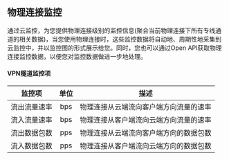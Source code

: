 ## 物理连接监控
通过云监控，为您提供物理连接级别的监控信息(聚合当前物理连接下所有专线通道的相关数据)，当您使用物理连接时，这些监控数据将自动地、周期性地采集到云监控中，并以监控图的形式展示给您。同时，您也可以通过Open API获取物理连接监控数据，以便您对监控数据做进一步地处理。

#### VPN隧道监控项

| 监控项 | 单位 | 描述 |
|:---:|:---:|:---:|
| 流出流量速率 | bps | 物理连接从云端流向客户端方向流量的速率 |
| 流入流量速率 | bps | 物理连接从客户端流向云端方向流量的速率 |
| 流出数据包数 | pps | 物理连接从云端流向客户端方向的数据包数 |
| 流入数据包数 | pps | 物理连接从客户端流向云端方向的数据包数 |
